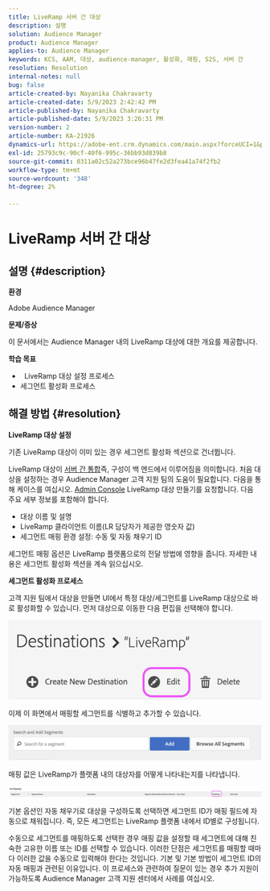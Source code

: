 ```yaml
---
title: LiveRamp 서버 간 대상
description: 설명
solution: Audience Manager
product: Audience Manager
applies-to: Audience Manager
keywords: KCS, AAM, 대상, audience-manager, 활성화, 매핑, S2S, 서버 간
resolution: Resolution
internal-notes: null
bug: false
article-created-by: Nayanika Chakravarty
article-created-date: 5/9/2023 2:42:42 PM
article-published-by: Nayanika Chakravarty
article-published-date: 5/9/2023 3:26:31 PM
version-number: 2
article-number: KA-21926
dynamics-url: https://adobe-ent.crm.dynamics.com/main.aspx?forceUCI=1&pagetype=entityrecord&etn=knowledgearticle&id=7fbcbbbc-77ee-ed11-8849-6045bd006079
exl-id: 25793c9c-90cf-40f6-995c-36bb93d839b8
source-git-commit: 0311a02c52a273bce96b47fe2d3fea41a74f2fb2
workflow-type: tm+mt
source-wordcount: '348'
ht-degree: 2%

---
```


# LiveRamp 서버 간 대상

## 설명 {#description}


<b>환경</b>

Adobe Audience Manager

<b>문제/증상</b>

이 문서에서는 Audience Manager 내의 LiveRamp 대상에 대한 개요를 제공합니다.

<b>학습 목표</b>

- &#x200B;&#x200B; &#x200B; &#x200B;&#x200B;&#x200B;&#x200B;LiveRamp 대상 설정 프로세스
- 세그먼트 활성화 프로세스



## 해결 방법 {#resolution}


<b>LiveRamp 대상 설정</b>

기존 LiveRamp 대상이 이미 있는 경우 세그먼트 활성화 섹션으로 건너뜁니다. 

LiveRamp 대상이 [서버 간 통합](https://experienceleague.adobe.com/docs/audience-manager/user-guide/features/destinations/device-based/device-based-destinations-list.html?lang=en)즉, 구성이 백 엔드에서 이루어짐을 의미합니다. 처음 대상을 설정하는 경우 Audience Manager 고객 지원 팀의 도움이 필요합니다. 다음을 통해 케이스를 여십시오. [Admin Console](https://adminconsole.adobe.com/) LiveRamp 대상 만들기를 요청합니다. 다음 주요 세부 정보를 포함해야 합니다.

- 대상 이름 및 설명
- LiveRamp 클라이언트 이름(LR 담당자가 제공한 영숫자 값)
- 세그먼트 매핑 환경 설정: 수동 및 자동 채우기 ID


세그먼트 매핑 옵션은 LiveRamp 플랫폼으로의 전달 방법에 영향을 줍니다. 자세한 내용은 세그먼트 활성화 섹션을 계속 읽으십시오.



<b>세그먼트 활성화 프로세스</b>

고객 지원 팀에서 대상을 만들면 UI에서 특정 대상/세그먼트를 LiveRamp 대상으로 바로 활성화할 수 있습니다. 먼저 대상으로 이동한 다음 편집을 선택해야 합니다.

![](assets/bd9e9cba-89e3-ed11-a7c7-6045bd0065b6.png)



이제 이 화면에서 매핑할 세그먼트를 식별하고 추가할 수 있습니다.

![](assets/d96041d3-89e3-ed11-a7c7-6045bd0065b6.png)

매핑 값은 LiveRamp가 플랫폼 내의 대상자를 어떻게 나타내는지를 나타냅니다. 

![](assets/75158bf1-89e3-ed11-a7c7-6045bd0065b6.png)

기본 옵션인 자동 채우기로 대상을 구성하도록 선택하면 세그먼트 ID가 매핑 필드에 자동으로 채워집니다. 즉, 모든 세그먼트는 LiveRamp 플랫폼 내에서 ID별로 구성됩니다.

수동으로 세그먼트를 매핑하도록 선택한 경우 매핑 값을 설정할 때 세그먼트에 대해 친숙한 고유한 이름 또는 ID를 선택할 수 있습니다. 이러한 단점은 세그먼트를 매핑할 때마다 이러한 값을 수동으로 입력해야 한다는 것입니다. 기본 및 기본 방법이 세그먼트 ID의 자동 매핑과 관련된 이유입니다. 이 프로세스와 관련하여 질문이 있는 경우 추가 지원이 가능하도록 Audience Manager 고객 지원 센터에서 사례를 여십시오.
